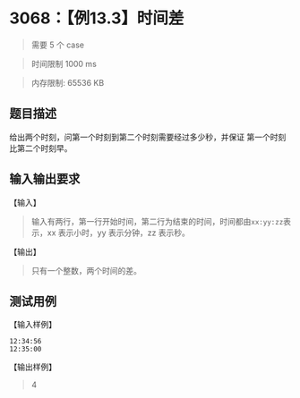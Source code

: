 # 3068：【例13.3】时间差

> 需要 5 个 case

> 时间限制 1000 ms

> 内存限制: 65536 KB

## 题目描述

给出两个时刻，问第一个时刻到第二个时刻需要经过多少秒，并保证 第一个时刻比第二个时刻早。

## 输入输出要求

【输入】

> 输入有两行，第一行开始时间，第二行为结束的时间，时间都由`xx:yy:zz`表示，xx 表示小时，yy 表示分钟，zz 表示秒。

【输出】

> 只有一个整数，两个时间的差。

## 测试用例

【输入样例】

```
12:34:56
12:35:00
```

【输出样例】

> 4








